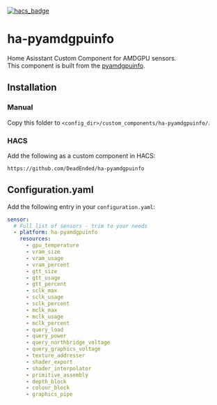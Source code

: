[![hacs_badge](https://img.shields.io/badge/HACS-Custom-orange.svg)](https://github.com/custom-components/hacs)

# ha-pyamdgpuinfo

Home Asisstant Custom Component for AMDGPU sensors.<br>
This component is built from the [pyamdgpuinfo](https://github.com/mark9064/pyamdgpuinfo).<br>

## Installation

### Manual

Copy this folder to `<config_dir>/custom_components/ha-pyamdgpuinfo/`.

### HACS

Add the following as a custom component in HACS:

`https://github.com/DeadEnded/ha-pyamdgpuinfo`

## Configuration.yaml
Add the following entry in your `configuration.yaml`:

```yaml
sensor:
  # Full list of sensors - trim to your needs
  - platform: ha-pyamdgpuinfo
    resources:
      - gpu_temperature
      - vram_size
      - vram_usage
      - vram_percent
      - gtt_size
      - gtt_usage
      - gtt_percent
      - sclk_max
      - sclk_usage
      - sclk_percent
      - mclk_max
      - mclk_usage
      - mclk_percent
      - query_load
      - query_power
      - query_northbridge_voltage
      - query_graphics_voltage
      - texture_addresser
      - shader_export
      - shader_interpolator
      - primitive_assembly
      - depth_block
      - colour_block
      - graphics_pipe
```
